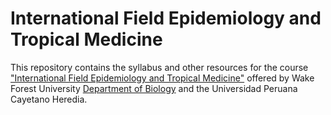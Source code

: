 # International Field Epidemiology and Tropical Medicine

This repository contains the syllabus and other resources for the course ["International Field Epidemiology and Tropical Medicine"](https://studyabroad.wfu.edu/program/wfu-peru-international-field-epidemiology-and-tropical-medicine/) offered by Wake Forest University [Department of Biology](https://biology.wfu.edu) and the Universidad Peruana Cayetano Heredia.


